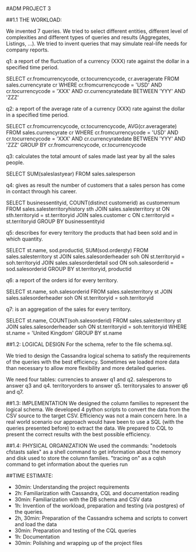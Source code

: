 #ADM PROJECT 3

##1.1 THE WORKLOAD:

We invented 7 queries. We tried to select different entities, different level of complexities and different types of queries and results (Aggregates, Listings, ...). We tried to invent queries that may simulate real-life needs for company reports.

q1: a report of the fluctuation of a currency (XXX) rate against the dollar in a specified time period.

  SELECT cr.fromcurrencycode,
    cr.tocurrencycode,
    cr.averagerate
  FROM	sales.currencyrate cr
  WHERE	cr.fromcurrencycode = 'USD'
  AND cr.tocurrencycode = 'XXX'
  AND cr.currencyratedate BETWEEN 'YYY' AND 'ZZZ'

q2: a report of the average rate of a currency (XXX) rate against the dollar in a specified time period.

  SELECT cr.fromcurrencycode,
    cr.tocurrencycode,
    AVG(cr.averagerate)
  FROM	sales.currencyrate cr
  WHERE	cr.fromcurrencycode = 'USD'
  AND cr.tocurrencycode = 'XXX'
  AND cr.currencyratedate BETWEEN 'YYY' AND 'ZZZ'
  GROUP BY cr.fromcurrencycode, cr.tocurrencycode
  
  
q3: calculates the total amount of sales made last year by all the sales people.

  SELECT	SUM(saleslastyear)
  FROM	sales.salesperson

  
q4: gives as result the number of customers that a sales person has come in contact through his career.

  SELECT	businessentityid,
    COUNT(distinct customerid) as customernum
  FROM	sales.salesterritoryhistory sth
  JOIN	sales.salesterritory st
  ON	sth.territoryid = st.territoryid
  JOIN	sales.customer c
  ON	c.territoryid = st.territoryid
  GROUP BY businessentityid
  
  
q5: describes for every territory the products that had been sold and in which quantity.

  SELECT	st.name,
    sod.productid,
    SUM(sod.orderqty)
  FROM	sales.salesterritory st
  JOIN	sales.salesorderheader soh
  ON	st.territoryid = soh.territoryid
  JOIN	sales.salesorderdetail sod
  ON	soh.salesorderid = sod.salesorderid
  GROUP BY st.territoryid, productid
  
  
q6: a report of the orders id for every territory.

  SELECT	st.name,
    soh.salesorderid
  FROM	sales.salesterritory st
  JOIN	sales.salesorderheader soh
  ON	st.territoryid = soh.territoryid
  
  
q7: is an aggregation of the sales for every territory.

  SELECT	st.name,
    COUNT(soh.salesorderid)
  FROM	sales.salesterritory st
  JOIN	sales.salesorderheader soh
  ON	st.territoryid = soh.territoryid
  WHERE st.name = 'United Kingdom'
  GROUP BY st.name

  

##1.2: LOGICAL DESIGN
For the schema, refer to the file schema.sql.

We tried to design the Cassandra logical schema to satisfy the requirements of the queries with the best efficiency. Sometimes we loaded more data than necessary to allow more flexibility and more detailed queries.

We need four tables: 
currencies to answer q1 and q2. 
salesperons to answer q3 and q4.
territoryorders to answer q5.
territorysales to answer q6 and q7.

##1.3: IMPLEMENTATION
We designed the column families to represent the logical schema.  We developed 4 python scripts to convert the data from the CSV source to the target CSV. Efficiency was not a main concern here. In a real world scenario our approach would have been to use a SQL (with the queries presented before) to extract the data. We prepared to CQL to present the correct results with the best possible efficiency.

##1.4: PHYSICAL ORGANIZATION
We used the commands:
"nodetools cfstasts sales" as a shell command to get information about the memory and disk used to store the column families.
"tracing on" as a cqlsh command to get information about the queries run


##TIME ESTIMATE:

- 30min: Understanding the project requirements
- 2h: Familiarization with Cassandra, CQL and documentation reading
- 30min: Familiarization with the DB schema and CSV data
- 1h: Invention of the workload, preparation and testing (via postgres) of the queries.
- 2h, 30min: Preparation of the Cassandra schema and scripts to convert and load the data
- 30min: Preparation and testing of the CQL queries
- 1h: Documentation
- 30min: Polishing and wrapping up of the project files
